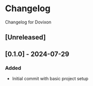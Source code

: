 # Changelog

Changelog for Dovixon

## [Unreleased]

## [0.1.0] - 2024-07-29

### Added

- Initial commit with basic project setup
